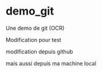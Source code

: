 # demo_git
Une demo de git (OCR)

Modification pour test

modification depuis github

mais aussi depuis ma machine local
